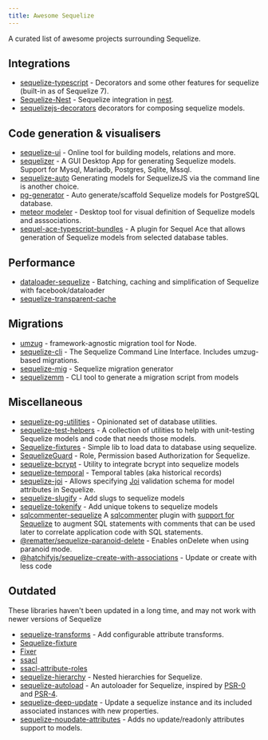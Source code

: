 ```yaml
---
title: Awesome Sequelize
---
```


A curated list of awesome projects surrounding Sequelize.

## Integrations

* [sequelize-typescript](https://www.npmjs.com/package/sequelize-typescript) - Decorators and some other features for sequelize (built-in as of Sequelize 7).
* [Sequelize-Nest](https://docs.nestjs.com/recipes/sql-sequelize) - Sequelize integration in [nest](https://github.com/nestjs/nest).
* [sequelizejs-decorators](https://www.npmjs.com/package/sequelizejs-decorators) decorators for composing sequelize models.

## Code generation & visualisers

* [sequelize-ui](https://github.com/tomjschuster/sequelize-ui) - Online tool for building models, relations and more.
* [sequelizer](https://github.com/andyforever/sequelizer) - A GUI Desktop App for generating Sequelize models. Support for Mysql, Mariadb, Postgres, Sqlite, Mssql.
* [sequelize-auto](https://github.com/sequelize/sequelize-auto) Generating models for SequelizeJS via the command line is another choice.
* [pg-generator](https://pg-generator.com/v4/builtin-templates--nc,d1/sequelize.html) - Auto generate/scaffold Sequelize models for PostgreSQL database.
* [meteor modeler](https://www.datensen.com/) - Desktop tool for visual definition of Sequelize models and asssociations.
* [sequel-ace-typescript-bundles](https://github.com/binlabs/sequel-ace-typescript-bundles) - A plugin for Sequel Ace that allows generation of Sequelize models from selected database tables.

## Performance

* [dataloader-sequelize](https://www.npmjs.com/package/dataloader-sequelize) - Batching, caching and simplification of Sequelize with facebook/dataloader
* [sequelize-transparent-cache](https://github.com/DanielHreben/sequelize-transparent-cache)

## Migrations

* [umzug](https://github.com/sequelize/umzug) - framework-agnostic migration tool for Node.
* [sequelize-cli](https://github.com/sequelize/cli) - The Sequelize Command Line Interface. Includes umzug-based migrations.
* [sequelize-mig](https://github.com/MRVMV/sequelize-mig) - Sequelize migration generator
* [sequelizemm](https://github.com/hasinoorit/sequelizemm) - CLI tool to generate a migration script from models

## Miscellaneous

* [sequelize-pg-utilities](https://github.com/davesag/sequelize-pg-utilities) - Opinionated set of database utilities.
* [sequelize-test-helpers](https://github.com/davesag/sequelize-test-helpers) - A collection of utilities to help with unit-testing Sequelize models and code that needs those models.
* [Sequelize-fixtures](https://github.com/domasx2/sequelize-fixtures) - Simple lib to load data to database using sequelize.
* [SequelizeGuard](https://github.com/lotivo/sequelize-acl) - Role, Permission based Authorization for Sequelize.
* [sequelize-bcrypt](https://github.com/mattiamalonni/sequelize-bcrypt) - Utility to integrate bcrypt into sequelize models
* [sequelize-temporal](https://github.com/bonaval/sequelize-temporal) - Temporal tables (aka historical records)
* [sequelize-joi](https://github.com/mattiamalonni/sequelize-joi) - Allows specifying [Joi](https://github.com/sideway/joi) validation schema for model attributes in Sequelize.
* [sequelize-slugify](https://www.npmjs.com/package/sequelize-slugify) - Add slugs to sequelize models
* [sequelize-tokenify](https://github.com/pipll/sequelize-tokenify) - Add unique tokens to sequelize models
* [sqlcommenter-sequelize](https://github.com/google/sqlcommenter/tree/master/nodejs/sqlcommenter-nodejs/packages/sqlcommenter-sequelize) A [sqlcommenter](https://google.github.io/sqlcommenter/) plugin with [support for Sequelize](https://google.github.io/sqlcommenter/node/sequelize/) to augment SQL statements with comments that can be used later to correlate application code with SQL statements.
* [@rematter/sequelize-paranoid-delete](https://www.npmjs.com/package/@rematter/sequelize-paranoid-delete) - Enables onDelete when using paranoid mode.
* [@hatchifyjs/sequelize-create-with-associations](https://github.com/bitovi/sequelize-create-with-associations) - Update or create with less code

## Outdated

These libraries haven't been updated in a long time, and may not work with newer versions of Sequelize

* [sequelize-transforms](https://www.npmjs.com/package/sequelize-transforms) - Add configurable attribute transforms.
* [Sequelize-fixture](https://github.com/xudejian/sequelize-fixture)
* [Fixer](https://github.com/olalonde/fixer)
* [ssacl](https://github.com/pumpupapp/ssacl)
* [ssacl-attribute-roles](https://github.com/mickhansen/ssacl-attribute-roles)
* [sequelize-hierarchy](https://www.npmjs.com/package/sequelize-hierarchy) - Nested hierarchies for Sequelize.
* [sequelize-autoload](https://github.com/boxsnake-nodejs/sequelize-autoload) - An autoloader for Sequelize, inspired by [PSR-0](https://www.php-fig.org/psr/psr-0/) and [PSR-4](https://www.php-fig.org/psr/psr-4/).
* [sequelize-deep-update](https://www.npmjs.com/package/sequelize-deep-update) - Update a sequelize instance and its included associated instances with new properties.
* [sequelize-noupdate-attributes](https://www.npmjs.com/package/sequelize-noupdate-attributes) - Adds no update/readonly attributes support to models.
